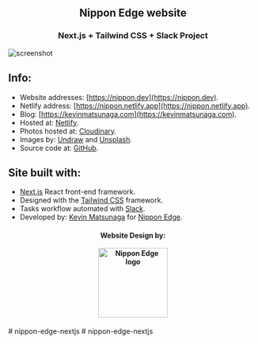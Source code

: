 <h2 align="center">
Nippon Edge website
</h2>
<h3 align="center">
Next.js + Tailwind CSS + Slack Project
</h3>

![screenshot](https://res.cloudinary.com/shinkirin/image/upload/v1636378697/kevin-matsunaga/socialog.webp)

## Info:

- Website addresses: [https://nippon.dev](https://nippon.dev).
- Netlify address: [https://nippon.netlify.app](https://nippon.netlify.app).
- Blog: [https://kevinmatsunaga.com](https://kevinmatsunaga.com).
- Hosted at: [Netlify](https://netlify.com).
- Photos hosted at: [Cloudinary](https://cloudinary.com).
- Images by: [Undraw](https://undraw.co) and [Unsplash](https://unsplash.com).
- Source code at: [GitHub](https://github.com/nippon-dev/nippon-edge-nextjs).

## Site built with:

- [Next.js](https://nextjs.org) React front-end framework.
- Designed with the [Tailwind CSS](https://tailwindcss.com) framework.
- Tasks workflow automated with [Slack](https://slack.com).
- Developed by: [Kevin Matsunaga](https://kevinmatsunaga.com) for [Nippon Edge](https://nippon.dev).

<h4 align="center">
	Website Design by:
    <br>
  <br>
  <a target="_blank" href="https://nippon.dev"><img src="https://res.cloudinary.com/shinkirin/image/upload/v1649676801/kevin-matsunaga/nippon-edgeLogo.webp" alt="Nippon Edge logo" height="140"></a>
</h4>
# nippon-edge-nextjs
# nippon-edge-nextjs
